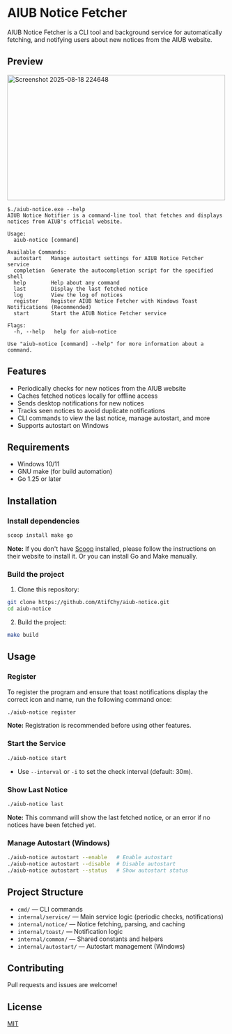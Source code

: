 # AIUB Notice Fetcher

AIUB Notice Fetcher is a CLI tool and background service for automatically fetching,
and notifying users about new notices from the AIUB website.

## Preview

<img width="500" height="287" alt="Screenshot 2025-08-18 224648" src="https://github.com/user-attachments/assets/411999be-0da6-4a23-9fd3-15bd97c7b44f" />

```
$./aiub-notice.exe --help
AIUB Notice Notifier is a command-line tool that fetches and displays notices from AIUB's official website.

Usage:
  aiub-notice [command]

Available Commands:
  autostart   Manage autostart settings for AIUB Notice Fetcher service
  completion  Generate the autocompletion script for the specified shell
  help        Help about any command
  last        Display the last fetched notice
  log         View the log of notices
  register    Register AIUB Notice Fetcher with Windows Toast Notifications (Recommended)
  start       Start the AIUB Notice Fetcher service

Flags:
  -h, --help   help for aiub-notice

Use "aiub-notice [command] --help" for more information about a command.
```

## Features

- Periodically checks for new notices from the AIUB website
- Caches fetched notices locally for offline access
- Sends desktop notifications for new notices
- Tracks seen notices to avoid duplicate notifications
- CLI commands to view the last notice, manage autostart, and more
- Supports autostart on Windows

## Requirements

- Windows 10/11
- GNU make (for build automation)
- Go 1.25 or later

## Installation

### Install dependencies

```sh
scoop install make go
```

**Note:** If you don't have [Scoop](https://scoop.sh/) installed, please follow the instructions on their website to install it.
Or you can install Go and Make manually.

### Build the project

1. Clone this repository:

```sh
git clone https://github.com/AtifChy/aiub-notice.git
cd aiub-notice
```

2. Build the project:

```sh
make build
   ```

## Usage

### Register

To register the program and ensure that toast notifications display the correct icon and name, run the following command once:

```sh
./aiub-notice register
```

**Note:** Registration is recommended before using other features.

### Start the Service

```sh
./aiub-notice start
```

- Use `--interval` or `-i` to set the check interval (default: 30m).

### Show Last Notice

```sh
./aiub-notice last
```

**Note:** This command will show the last fetched notice, or an error if no notices have been fetched yet.

### Manage Autostart (Windows)

```sh
./aiub-notice autostart --enable   # Enable autostart
./aiub-notice autostart --disable  # Disable autostart
./aiub-notice autostart --status   # Show autostart status
```

## Project Structure

- `cmd/` — CLI commands
- `internal/service/` — Main service logic (periodic checks, notifications)
- `internal/notice/` — Notice fetching, parsing, and caching
- `internal/toast/` — Notification logic
- `internal/common/` — Shared constants and helpers
- `internal/autostart/` — Autostart management (Windows)

## Contributing

Pull requests and issues are welcome!

## License

[MIT](LICENSE)
